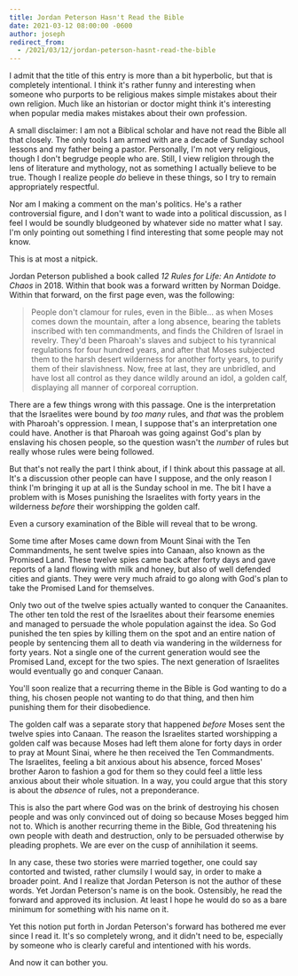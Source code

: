 ```yaml
---
title: Jordan Peterson Hasn't Read the Bible
date: 2021-03-12 08:00:00 -0600
author: joseph
redirect_from:
  - /2021/03/12/jordan-peterson-hasnt-read-the-bible
---
```


I admit that the title of this entry is more than a bit hyperbolic, but that is completely intentional. I think it's rather funny and interesting when someone who purports to be religious makes simple mistakes about their own religion. Much like an historian or doctor might think it's interesting when popular media makes mistakes about their own profession.

A small disclaimer: I am not a Biblical scholar and have not read the Bible all that closely. The only tools I am armed with are a decade of Sunday school lessons and my father being a pastor. Personally, I'm not very religious, though I don't begrudge people who are. Still, I view religion through the lens of literature and mythology, not as something I actually believe to be true. Though I realize people *do* believe in these things, so I try to remain appropriately respectful.

Nor am I making a comment on the man's politics. He's a rather controversial figure, and I don't want to wade into a political discussion, as I feel I would be soundly bludgeoned by whatever side no matter what I say. I'm only pointing out something I find interesting that some people may not know.

This is at most a nitpick.

Jordan Peterson published a book called *12 Rules for Life: An Antidote to Chaos* in 2018. Within that book was a forward written by Norman Doidge. Within that forward, on the first page even, was the following:

> People don't clamour for rules, even in the Bible... as when Moses comes down the mountain, after a long absence, bearing the tablets inscribed with ten commandments, and finds the Children of Israel in revelry. They'd been Pharoah's slaves and subject to his tyrannical regulations for four hundred years, and after that Moses subjected them to the harsh desert wilderness for another forty years, to purify them of their slavishness. Now, free at last, they are unbridled, and have lost all control as they dance wildly around an idol, a golden calf, displaying all manner of corporeal corruption.

There are a few things wrong with this passage. One is the interpretation that the Israelites were bound by *too many* rules, and *that* was the problem with Pharoah's oppression. I mean, I suppose that's an interpretation one could have. Another is that Pharoah was going against God's plan by enslaving his chosen people, so the question wasn't the *number* of rules but really whose rules were being followed.

But that's not really the part I think about, if I think about this passage at all. It's a discussion other people can have I suppose, and the only reason I think I'm bringing it up at all is the Sunday school in me. The bit I have a problem with is Moses punishing the Israelites with forty years in the wilderness *before* their worshipping the golden calf.

Even a cursory examination of the Bible will reveal that to be wrong.

Some time after Moses came down from Mount Sinai with the Ten Commandments, he sent twelve spies into Canaan, also known as the Promised Land. These twelve spies came back after forty days and gave reports of a land flowing with milk and honey, but also of well defended cities and giants. They were very much afraid to go along with God's plan to take the Promised Land for themselves.

Only two out of the twelve spies actually wanted to conquer the Canaanites. The other ten told the rest of the Israelites about their fearsome enemies and managed to persuade the whole population against the idea. So God punished the ten spies by killing them on the spot and an entire nation of people by sentencing them all to death via wandering in the wilderness for forty years. Not a single one of the current generation would see the Promised Land, except for the two spies. The next generation of Israelites would eventually go and conquer Canaan.

You'll soon realize that a recurring theme in the Bible is God wanting to do a thing, his chosen people not wanting to do that thing, and then him punishing them for their disobedience.

The golden calf was a separate story that happened *before* Moses sent the twelve spies into Canaan. The reason the Israelites started worshipping a golden calf was because Moses had left them alone for forty days in order to pray at Mount Sinai, where he then received the Ten Commandments. The Israelites, feeling a bit anxious about his absence, forced Moses' brother Aaron to fashion a god for them so they could feel a little less anxious about their whole situation. In a way, you could argue that this story is about the *absence* of rules, not a preponderance.

This is also the part where God was on the brink of destroying his chosen people and was only convinced out of doing so because Moses begged him not to. Which is another recurring theme in the Bible, God threatening his own people with death and destruction, only to be persuaded otherwise by pleading prophets. We are ever on the cusp of annihilation it seems.

In any case, these two stories were married together, one could say contorted and twisted, rather clumsily I would say, in order to make a broader point. And I realize that Jordan Peterson is not the author of these words. Yet Jordan Peterson's name is on the book. Ostensibly, he read the forward and approved its inclusion. At least I hope he would do so as a bare minimum for something with his name on it.

Yet this notion put forth in Jordan Peterson's forward has bothered me ever since I read it. It's so completely wrong, and it didn't need to be, especially by someone who is clearly careful and intentioned with his words.

And now it can bother you.
